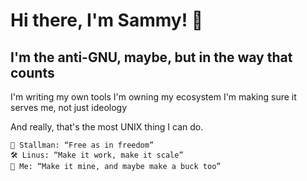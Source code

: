# Hi there, I'm Sammy! 👋

## I'm the anti-GNU, maybe, but in the way that counts

I'm writing my own tools
I'm owning my ecosystem
I'm making sure it serves me, not just ideology

And really, that's the most UNIX thing I can do.

```
🧠 Stallman: “Free as in freedom”
🛠️ Linus: “Make it work, make it scale”
💼 Me: “Make it mine, and maybe make a buck too”
```
